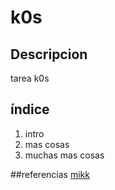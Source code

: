 # k0s
## Descripcion
tarea k0s

## índice
1. intro
2. mas cosas
3. muchas mas cosas



##referencias
[mikk](www.asir2.com)

